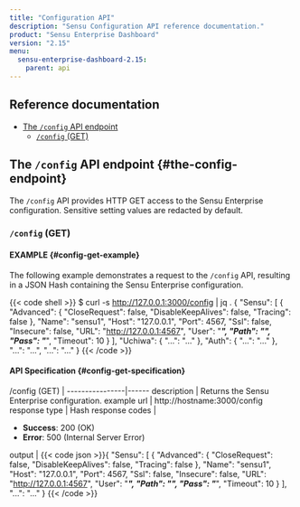```yaml
---
title: "Configuration API"
description: "Sensu Configuration API reference documentation."
product: "Sensu Enterprise Dashboard"
version: "2.15"
menu:
  sensu-enterprise-dashboard-2.15:
    parent: api
---
```


## Reference documentation

- [The `/config` API endpoint](#the-config-endpoint)
  - [`/config` (GET)](#config-get)

## The `/config` API endpoint {#the-config-endpoint}

The `/config` API provides HTTP GET access to the Sensu Enterprise
configuration. Sensitive setting values are redacted by
default.

### `/config` (GET)

#### EXAMPLE {#config-get-example}

The following example demonstrates a request to the `/config` API, resulting in
a JSON Hash containing the Sensu Enterprise configuration.

{{< code shell >}}
$ curl -s http://127.0.0.1:3000/config | jq .
{
  "Sensu": [
    {
      "Advanced": {
        "CloseRequest": false,
        "DisableKeepAlives": false,
        "Tracing": false
      },
      "Name": "sensu1",
      "Host": "127.0.0.1",
      "Port": 4567,
      "Ssl": false,
      "Insecure": false,
      "URL": "http://127.0.0.1:4567",
      "User": "*****",
      "Path": "",
      "Pass": "*****",
      "Timeout": 10
    }
  ],
  "Uchiwa": {
    "...": "..."
  },
  "Auth": {
    "...": "..."
  },
  "...": "...",
  "...": "..."
}
{{< /code >}}

#### API Specification {#config-get-specification}

/config (GET) | 
----------------|------
description     | Returns the Sensu Enterprise configuration.
example url     | http://hostname:3000/config
response type   | Hash
response codes  | <ul><li>**Success**: 200 (OK)</li><li>**Error**: 500 (Internal Server Error)</li></ul>
output          | {{< code json >}}{
  "Sensu": [
    {
      "Advanced": {
        "CloseRequest": false,
        "DisableKeepAlives": false,
        "Tracing": false
      },
      "Name": "sensu1",
      "Host": "127.0.0.1",
      "Port": 4567,
      "Ssl": false,
      "Insecure": false,
      "URL": "http://127.0.0.1:4567",
      "User": "*****",
      "Path": "",
      "Pass": "*****",
      "Timeout": 10
    }
  ],
  "...": "..."
}
{{< /code >}}
